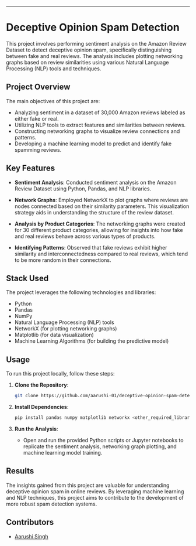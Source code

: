 ---

# Deceptive Opinion Spam Detection

This project involves performing sentiment analysis on the Amazon Review Dataset to detect deceptive opinion spam, specifically distinguishing between fake and real reviews. The analysis includes plotting networking graphs based on review similarities using various Natural Language Processing (NLP) tools and techniques.

## Project Overview

The main objectives of this project are:

- Analyzing sentiment in a dataset of 30,000 Amazon reviews labeled as either fake or real.
- Utilizing NLP tools to extract features and similarities between reviews.
- Constructing networking graphs to visualize review connections and patterns.
- Developing a machine learning model to predict and identify fake spamming reviews.

## Key Features

- **Sentiment Analysis**: Conducted sentiment analysis on the Amazon Review Dataset using Python, Pandas, and NLP libraries.
  
- **Network Graphs**: Employed NetworkX to plot graphs where reviews are nodes connected based on their similarity parameters. This visualization strategy aids in understanding the structure of the review dataset.
  
- **Analysis by Product Categories**: The networking graphs were created for 30 different product categories, allowing for insights into how fake and real reviews behave across various types of products.
  
- **Identifying Patterns**: Observed that fake reviews exhibit higher similarity and interconnectedness compared to real reviews, which tend to be more random in their connections.

## Stack Used

The project leverages the following technologies and libraries:

- Python
- Pandas
- NumPy
- Natural Language Processing (NLP) tools
- NetworkX (for plotting networking graphs)
- Matplotlib (for data visualization)
- Machine Learning Algorithms (for building the predictive model)

## Usage

To run this project locally, follow these steps:

1. **Clone the Repository**:
   ```bash
   git clone https://github.com/aarushi-01/deceptive-opinion-spam-detection.git
   ```

2. **Install Dependencies**:
   ```bash
   pip install pandas numpy matplotlib networkx <other_required_libraries>
   ```

3. **Run the Analysis**:
   - Open and run the provided Python scripts or Jupyter notebooks to replicate the sentiment analysis, networking graph plotting, and machine learning model training.

## Results

The insights gained from this project are valuable for understanding deceptive opinion spam in online reviews. By leveraging machine learning and NLP techniques, this project aims to contribute to the development of more robust spam detection systems.

## Contributors

- [Aarushi Singh](https://github.com/aarushi-01)
